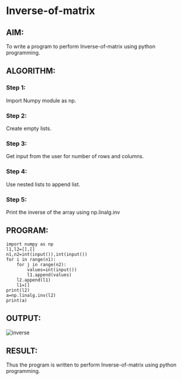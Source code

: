 # Inverse-of-matrix

## AIM:
To write a program to perform Inverse-of-matrix using python programming.
## ALGORITHM:
### Step 1:
Import Numpy module as np.
### Step 2:
Create empty lists.
### Step 3:
Get input from the user for number of rows and columns.
### Step 4:
Use nested lists to append list.
### Step 5:
Print the inverse of the array using np.linalg.inv
## PROGRAM:
```
import numpy as np
l1,l2=[],[]
n1,n2=int(input()),int(input())
for i in range(n1):
    for j in range(n2):
        values=int(input())
        l1.append(values)
    l2.append(l1)
    l1=[]
print(l2)
a=np.linalg.inv(l2)
print(a)
```
## OUTPUT:
![inverse](https://user-images.githubusercontent.com/94219798/153698750-a6a9d772-2791-438b-8a3a-7a2f775ea5e6.JPG)

## RESULT:
Thus the program is written to perform Inverse-of-matrix using python programming.
